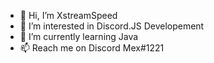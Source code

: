 - 👋 Hi, I’m XstreamSpeed
- 👀 I’m interested in Discord.JS Developement
- 🌱 I’m currently learning Java
- 📫 Reach me on Discord Mex#1221

<!---
XstreamSpeed/XstreamSpeed is a ✨ special ✨ repository because its `README.md` (this file) appears on your GitHub profile.
You can click the Preview link to take a look at your changes.
--->
